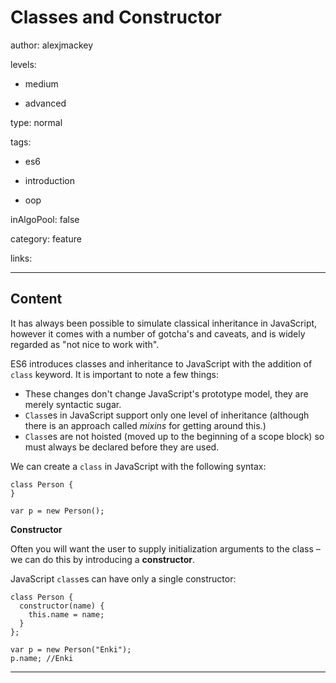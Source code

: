 # Classes and Constructor
author: alexjmackey

levels:

  - medium

  - advanced

type: normal

tags:

  - es6

  - introduction

  - oop

inAlgoPool: false

category: feature

links:

---
## Content

It has always been possible to simulate classical inheritance in JavaScript, however it comes with a number of gotcha's and caveats, and is widely regarded as "not nice to work with".

ES6 introduces classes and inheritance to JavaScript with the addition of `class` keyword. It is important to note a few things:

* These changes don't change JavaScript's prototype model, they are merely syntactic sugar.
* `Class`es in JavaScript support only one level of inheritance (although there is an approach called _mixins_ for getting around this.)
* `Class`es are not hoisted (moved up to the beginning of a scope block) so must always be declared before they are used.

We can create a `class` in JavaScript with the following syntax:

```
class Person {
}

var p = new Person();
```

**Constructor**

Often you will want the user to supply initialization arguments to the class – we can do this by introducing a **constructor**.

JavaScript `class`es can have only a single constructor:

```
class Person {
  constructor(name) {
    this.name = name;
  }
};

var p = new Person("Enki");
p.name; //Enki
```

---
